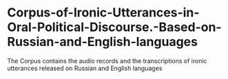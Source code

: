 # Corpus-of-Ironic-Utterances-in-Oral-Political-Discourse.-Based-on-Russian-and-English-languages
The Corpus contains the audio records and the transcriptions of ironic utterances released on Russian and English languages
